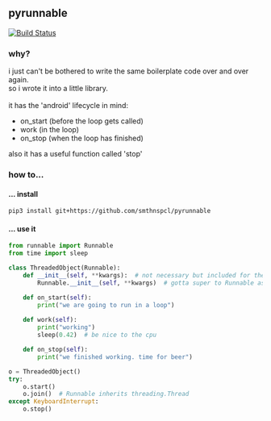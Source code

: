 ## pyrunnable
[![Build Status](https://build.eberlein.io/buildStatus/icon?job=python_pyrunnable)](https://build.eberlein.io/job/python_pyrunnable/)
### why?
i just can't be bothered to write the same boilerplate code over and over again. <br>
so i wrote it into a little library.<br>
<br>
it has the 'android' lifecycle in mind:
- on_start (before the loop gets called)
- work (in the loop)
- on_stop (when the loop has finished)

also it has a useful function called 'stop'
### how to...
#### ... install
```shell script
pip3 install git+https://github.com/smthnspcl/pyrunnable
```
#### ... use it
```python
from runnable import Runnable
from time import sleep

class ThreadedObject(Runnable):
    def __init__(self, **kwargs):  # not necessary but included for the sake of completeness
        Runnable.__init__(self, **kwargs)  # gotta super to Runnable as you would with Thread

    def on_start(self):
        print("we are going to run in a loop")
    
    def work(self):
        print("working")
        sleep(0.42)  # be nice to the cpu

    def on_stop(self):
        print("we finished working. time for beer")

o = ThreadedObject()
try:
    o.start()
    o.join()  # Runnable inherits threading.Thread
except KeyboardInterrupt:
    o.stop()
```
